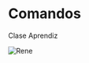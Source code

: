 # Comandos
Clase Aprendiz


![Rene](https://i.pinimg.com/564x/16/ed/ff/16edfff4cfc69f8c58054793e2947aa0.jpg)<br>

